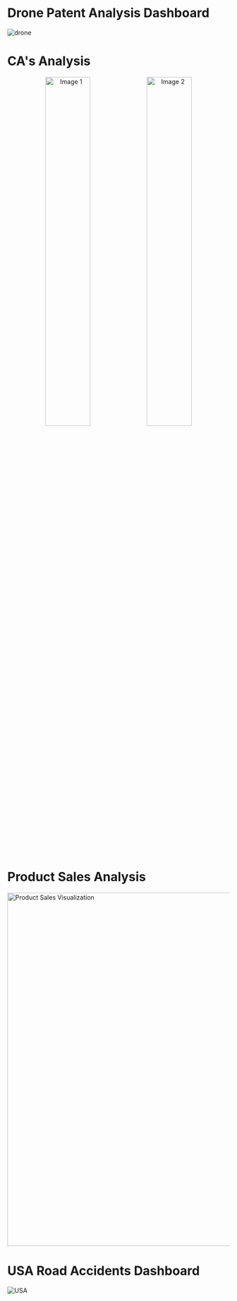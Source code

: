 # Drone Patent Analysis Dashboard

![drone](https://github.com/ZAHIRA201/Power-BI-Dashboards/assets/120922044/a2593ddf-3354-4300-af14-90c357eb4938)

# CA's Analysis

<p align="center">
  <img src="https://github.com/user-attachments/assets/ca701d13-2d4f-45c2-bfb6-ef551417f19d" alt="Image 1" width="45%">
  <img src="https://github.com/user-attachments/assets/d74d055d-f826-49d9-9cfd-281d20365a86" alt="Image 2" width="45%">
</p>

# Product Sales Analysis
<img width="800" alt="Product Sales Visualization" src="https://github.com/user-attachments/assets/1021f9e6-49c7-465b-bde5-75bcb377e055">

# USA Road Accidents Dashboard

![USA](https://github.com/ZAHIRA201/Power-BI-Dashboards/assets/120922044/bd8afc2c-94b9-4337-a857-de33a11ec299)
